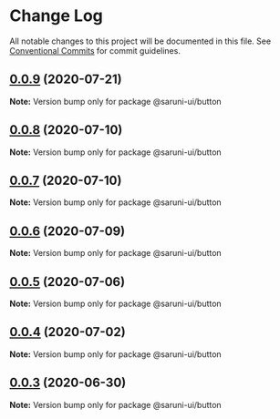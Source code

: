 # Change Log

All notable changes to this project will be documented in this file.
See [Conventional Commits](https://conventionalcommits.org) for commit guidelines.

## [0.0.9](https://github.com/tambium/saruni-ui/compare/@saruni-ui/button@0.0.8...@saruni-ui/button@0.0.9) (2020-07-21)

**Note:** Version bump only for package @saruni-ui/button





## [0.0.8](https://github.com/tambium/saruni-ui/compare/@saruni-ui/button@0.0.7...@saruni-ui/button@0.0.8) (2020-07-10)

**Note:** Version bump only for package @saruni-ui/button





## [0.0.7](https://github.com/tambium/saruni-ui/compare/@saruni-ui/button@0.0.6...@saruni-ui/button@0.0.7) (2020-07-10)

**Note:** Version bump only for package @saruni-ui/button





## [0.0.6](https://github.com/tambium/saruni-ui/compare/@saruni-ui/button@0.0.5...@saruni-ui/button@0.0.6) (2020-07-09)

**Note:** Version bump only for package @saruni-ui/button





## [0.0.5](https://github.com/tambium/saruni-ui/compare/@saruni-ui/button@0.0.4...@saruni-ui/button@0.0.5) (2020-07-06)

**Note:** Version bump only for package @saruni-ui/button





## [0.0.4](https://github.com/tambium/saruni-ui/compare/@saruni-ui/button@0.0.3...@saruni-ui/button@0.0.4) (2020-07-02)

**Note:** Version bump only for package @saruni-ui/button





## [0.0.3](https://github.com/tambium/saruni-ui/compare/@saruni-ui/button@0.0.2...@saruni-ui/button@0.0.3) (2020-06-30)

**Note:** Version bump only for package @saruni-ui/button

